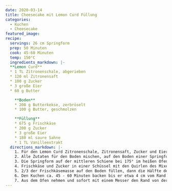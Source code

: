 ```yaml
---
date: 2020-03-14
title: Cheesecake mit Lemon Curd Füllung
categories:
  - Kuchen
  - Cheesecake
featured_image:
recipe:
  servings: 26 cm Springform
  prep: 50 Minuten
  cook: 45-60 Minuten
  temp: 150°C
  ingredients_markdown: |-
  **Lemon Curd**
  * 1 TL Zitronenschale, abgerieben
  * 120 ml Zitronensaft
  * 100 g Zucker
  * 3 große Eier
  * 60 g Butter

    **Boden**
    * 200 g Butterkekse, zerbröselt
    * 100 g Butter, geschmolzen

    **Füllung**
    * 675 g Frischkäse
    * 200 g Zucker
    * 3 große Eier
    * 180 ml saure Sahne
    * 1 TL Vanilleextrakt
  directions_markdown: |-
    1. Für den Lemon Curd Zitronenschale, Zitronensaft, Zucker und Eier in einem kleinen Topf verrühren. Die Butter zugeben und auf mittlerer Stufe unter Rühren erhitzen, bis Spuren des Schneebesens sichtbar bleiben und erste Bläschen an der Oberfläche erscheinen. Vom Herd nehmen und durch ein Sieb in eine weite Schüssel streichen. Mit Klarsichtfolie abdecken (Folie direkt auf die Oberfläche legen) und komplett erkalten lassen.
    2. Alle Zutaten für den Boden mischen, auf den Boden einer Springform (26 cm) pressen, dabei einen etwa 2,5 cm hohen Rand formen.
    3. Die Springform auf der mittleren Schiene bei 175° im heißen Ofen 10 min. backen. Die Temperatur des Backofens auf 150° reduzieren.
    4. Frischkäse und Zucker in einer Schüssel mit den Quirlen des Mixers in etwa 1 - 2 Minuten bei mittlerer Geschwindigkeit cremig rühren. Nun auf niedriger Stufe nacheinander die Eier einrühren. Saure Sahne und Vanilleextrakt unterrühren.
    5. 2/3 der Frischkäsemasse auf den Boden füllen, dann die Hälfte des Lemon Curds darauf geben. Mit einem kleinen Messer spiralförmig vermischen. Mit der restlichen Füllung und Lemon Curd wiederholen.
    6. Den Kuchen ca. 45 - 60 Minuten backen bis er etwa 4 cm vom Rand entfernt fest ist, aber in der Mitte noch weich erscheint. Die Füllung sieht dann noch sehr weich aus, festigt sich aber beim Abkühlen.
    7. Aus dem Ofen nehmen und sofort mit einem Messer den Rand von der Form lösen. Etwa 2 Stunden abkühlen lassen, dann im Kühlschrank mindestens 4 Stunden ohne Abdeckung kalt werden lassen.
---
```

